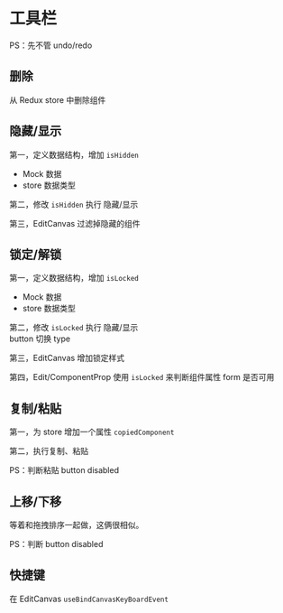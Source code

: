 # 工具栏

PS：先不管 undo/redo

## 删除

从 Redux store 中删除组件

## 隐藏/显示

第一，定义数据结构，增加 `isHidden`
- Mock 数据
- store 数据类型

第二，修改 `isHidden` 执行 隐藏/显示

第三，EditCanvas 过滤掉隐藏的组件

## 锁定/解锁

第一，定义数据结构，增加 `isLocked`
- Mock 数据
- store 数据类型

第二，修改 `isLocked` 执行 隐藏/显示<br>
button 切换 type

第三，EditCanvas 增加锁定样式

第四，Edit/ComponentProp 使用 `isLocked` 来判断组件属性 form 是否可用

## 复制/粘贴

第一，为 store 增加一个属性 `copiedComponent`

第二，执行复制、粘贴

PS：判断粘贴 button disabled

## 上移/下移

等着和拖拽排序一起做，这俩很相似。

PS：判断 button disabled

## 快捷键

在 EditCanvas `useBindCanvasKeyBoardEvent`
